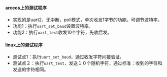#### arceos上的测试程序

- 实现的是uart2，无中断，poll模式，单次收发1字节的功能。可调节波特率。
- 功能1：执行`uart_set_baud`设置波特率。
- 功能2：执行`uart_test`收发10个字符，先收后发。

#### linux上的测试程序

- 测试点1：执行`uart_set_baud`，通过收发字符间接验证。
- 测试点２：执行`uart_test`，发送１０个随机字符，通过标准：收到的字符和发送的字符相同。